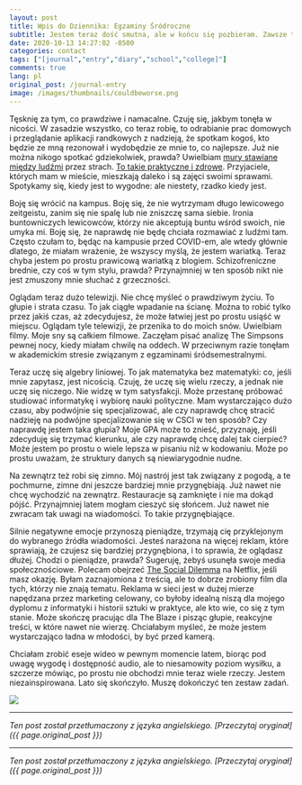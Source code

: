 ```yaml
---
layout: post
title: Wpis do Dziennika: Egzaminy Śródroczne
subtitle: Jestem teraz dość smutna, ale w końcu się pozbieram. Zawsze to robię... Nie mamy przecież innego wyboru, prawda?
date: 2020-10-13 14:27:02 -0500
categories: contact
tags: ["[journal","entry","diary","school","college]"]
comments: true
lang: pl
original_post: /journal-entry
image: /images/thumbnails/couldbeworse.png
---
```




<!-- more -->Tęsknię za tym, co prawdziwe i namacalne. Czuję się, jakbym tonęła w nicości. W zasadzie wszystko, co teraz robię, to odrabianie prac domowych i przeglądanie aplikacji randkowych z nadzieją, że spotkam kogoś, kto będzie ze mną rezonował i wydobędzie ze mnie to, co najlepsze. Już nie można nikogo spotkać gdziekolwiek, prawda? Uwielbiam <a href="https://knowyourmeme.com/memes/gamer-joker-gamers-rise-up-we-live-in-a-society" target="_blank">mury stawiane między ludźmi</a> przez strach. <a href="https://youtu.be/nvesu6oK4rU" target="_blank">To takie praktyczne i zdrowe</a>. Przyjaciele, których mam w mieście, mieszkają daleko i są zajęci swoimi sprawami. Spotykamy się, kiedy jest to wygodne: ale niestety, rzadko kiedy jest.

Boję się wrócić na kampus. Boję się, że nie wytrzymam długo lewicowego zeitgeistu, zanim się nie spalę lub nie zniszczę sama siebie. Ironia buntowniczych lewicowców, którzy nie akceptują buntu wśród swoich, nie umyka mi. Boję się, że naprawdę nie będę chciała rozmawiać z ludźmi tam. Często czułam to, będąc na kampusie przed COVID-em, ale wtedy głównie dlatego, że miałam wrażenie, że wszyscy myślą, że jestem wariatką. Teraz chyba jestem po prostu prawicową wariatką z blogiem. Schizofreniczne brednie, czy coś w tym stylu, prawda? Przynajmniej w ten sposób nikt nie jest zmuszony mnie słuchać z grzeczności.

Oglądam teraz dużo telewizji. Nie chcę myśleć o prawdziwym życiu. To głupie i strata czasu. To jak ciągłe wpadanie na ścianę. Można to robić tylko przez jakiś czas, aż zdecydujesz, że może łatwiej jest po prostu usiąść w miejscu. Oglądam tyle telewizji, że przenika to do moich snów. Uwielbiam filmy. Moje sny są całkiem filmowe. Zaczęłam pisać analizę The Simpsons pewnej nocy, kiedy miałam chwilę na oddech. W przeciwnym razie tonęłam w akademickim stresie związanym z egzaminami śródsemestralnymi.

Teraz uczę się algebry liniowej. To jak matematyka bez matematyki: co, jeśli mnie zapytasz, jest nicością. Czuję, że uczę się wielu rzeczy, a jednak nie uczę się niczego. Nie widzę w tym satysfakcji. Może przestanę próbować studiować informatykę i wybiorę nauki polityczne. Mam wystarczająco dużo czasu, aby podwójnie się specjalizować, ale czy naprawdę chcę stracić nadzieję na podwójne specjalizowanie się w CSCI w ten sposób? Czy naprawdę jestem taka głupia? Moje GPA może to znieść, przyznaję, jeśli zdecyduję się trzymać kierunku, ale czy naprawdę chcę dalej tak cierpieć? Może jestem po prostu o wiele lepsza w pisaniu niż w kodowaniu. Może po prostu uważam, że struktury danych są niewiarygodnie nudne.

Na zewnątrz też robi się zimno. Mój nastrój jest tak związany z pogodą, a te pochmurne, zimne dni jeszcze bardziej mnie przygnębiają. Już nawet nie chcę wychodzić na zewnątrz. Restauracje są zamknięte i nie ma dokąd pójść. Przynajmniej latem mogłam cieszyć się słońcem. Już nawet nie zwracam tak uwagi na wiadomości. To takie przygnębiające.

Silnie negatywne emocje przynoszą pieniądze, trzymają cię przyklejonym do wybranego źródła wiadomości. Jesteś narażona na więcej reklam, które sprawiają, że czujesz się bardziej przygnębiona, i to sprawia, że oglądasz dłużej. Chodzi o pieniądze, prawda? Sugeruję, żebyś usunęła swoje media społecznościowe. Polecam obejrzeć <a href="https://www.netflix.com/title/81254224" target="_blank">The Social Dilemma</a> na Netflix, jeśli masz okazję. Byłam zaznajomiona z treścią, ale to dobrze zrobiony film dla tych, którzy nie znają tematu. Reklama w sieci jest w dużej mierze napędzana przez marketing celowany, co byłoby idealną niszą dla mojego dyplomu z informatyki i historii sztuki w praktyce, ale kto wie, co się z tym stanie. Może skończę pracując dla The Blaze i pisząc głupie, reakcyjne treści, w które nawet nie wierzę. Chciałabym myśleć, że może jestem wystarczająco ładna w młodości, by być przed kamerą.

Chciałam zrobić eseje wideo w pewnym momencie latem, biorąc pod uwagę wygodę i dostępność audio, ale to niesamowity poziom wysiłku, a szczerze mówiąc, po prostu nie obchodzi mnie teraz wiele rzeczy. Jestem niezainspirowana. Lato się skończyło. Muszę dokończyć ten zestaw zadań.

<img src="/images/couldbeworse.png" style="margin: auto;">

---

*Ten post został przetłumaczony z języka angielskiego. [Przeczytaj oryginał]({{ page.original_post }})*

---

*Ten post został przetłumaczony z języka angielskiego. [Przeczytaj oryginał]({{ page.original_post }})*